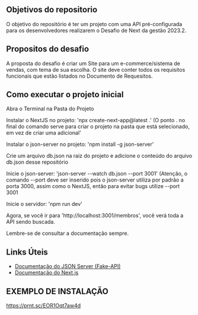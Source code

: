 ## Objetivos do repositorio

O objetivo do repositório é ter um projeto com uma API pré-configurada para os desenvolvedores realizarem o Desafio de Next da gestão 2023.2.

## Propositos do desafio

A proposta do desafio é criar um Site para um e-commerce/sistema de vendas, com tema de sua escolha. O site deve conter todos os requisitos funcionais que estão listados no Documento de Requesitos.

## Como executar o projeto inicial

Abra o Terminal na Pasta do Projeto

Instalar o NextJS no projeto: 'npx create-next-app@latest .' (O ponto . no final do comando serve para criar o projeto na pasta que está selecionado, em vez de criar uma adicional'

Instalar o json-server no projeto: 'npm install -g json-server'

Crie um arquivo db.json na raiz do projeto e adicione o conteúdo do arquivo db.json desse repositório

Inicie o json-server: 'json-server --watch db.json --port 3001' (Atenção, o comando --port deve ser inserido pois o 
json-server utiliza por padrão a porta 3000, assim como o NextJS, então para evitar bugs utilize --port 3001

Inicie o servidor: 'npm run dev'

Agora, se você ir para 'http://localhost:3001/membros', você verá toda a API sendo buscada.


Lembre-se de consultar a documentação sempre.

## Links Úteis

- [Documentação do JSON Server (Fake-API)](https://github.com/typicode/json-server)
- [Documentação do Next.js](https://nextjs.org/learn)

## EXEMPLO DE INSTALAÇÃO

https://prnt.sc/EOR1Oqt7aw4d
